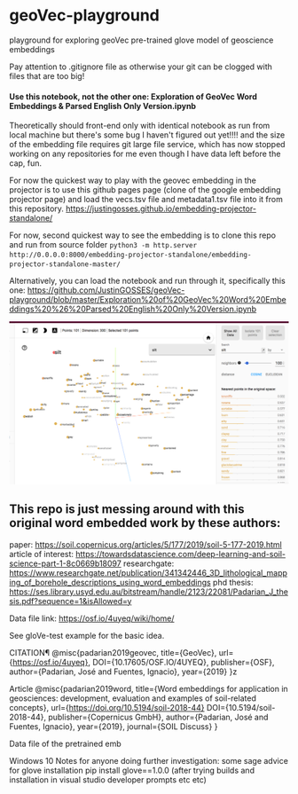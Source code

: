 # geoVec-playground
playground for exploring geoVec pre-trained glove model of geoscience embeddings


Pay attention to .gitignore file as otherwise your git can be clogged with files that are too big!

#### Use this notebook, not the other one: Exploration of GeoVec Word Embeddings & Parsed English Only Version.ipynb


Theoretically should front-end only with identical notebook as run from local machine but there's some bug I haven't figured out yet!!!! and the size of the embedding file requires git large file service, which has now stopped working on any repositories for me even though I have data left before the cap, fun. 

For now the quickest way to play with the geovec embedding in the projector is to use this github pages page (clone of the google embedding projector page) and load the vecs.tsv file and metadata1.tsv file into it from this repository. https://justingosses.github.io/embedding-projector-standalone/

For now, second quickest way to see the embedding is to clone this repo and run from source folder `python3 -m http.server http://0.0.0.0:8000/embedding-projector-standalone/embedding-projector-standalone-master/`

Alternatively, you can load the notebook and run through it, specifically this one: https://github.com/JustinGOSSES/geoVec-playground/blob/master/Exploration%20of%20GeoVec%20Word%20Embeddings%20%26%20Parsed%20English%20Only%20Version.ipynb


![Image of Silt in Embedding Projector](images/silt.png)




## This repo is just messing around with this original word embedded work by these authors:
paper: https://soil.copernicus.org/articles/5/177/2019/soil-5-177-2019.html
article of interest: https://towardsdatascience.com/deep-learning-and-soil-science-part-1-8c0669b18097
researchgate: https://www.researchgate.net/publication/341342446_3D_lithological_mapping_of_borehole_descriptions_using_word_embeddings
phd thesis: https://ses.library.usyd.edu.au/bitstream/handle/2123/22081/Padarian_J_thesis.pdf?sequence=1&isAllowed=y 

Data file link: https://osf.io/4uyeq/wiki/home/

See gloVe-test example for the basic idea.


CITATION¶
@misc{padarian2019geovec, title={GeoVec}, url={https://osf.io/4uyeq}, DOI={10.17605/OSF.IO/4UYEQ}, publisher={OSF}, author={Padarian, José and Fuentes, Ignacio}, year={2019} }z

Article
@misc{padarian2019word, title={Word embeddings for application in geosciences: development, evaluation and examples of soil-related concepts}, url={https://doi.org/10.5194/soil-2018-44} DOI={10.5194/soil-2018-44}, publisher={Copernicus GmbH}, author={Padarian, José and Fuentes, Ignacio}, year={2019}, journal={SOIL Discuss} }

Data file of the pretrained emb


Windows 10 Notes for anyone doing further investigation:
some sage advice for glove installation
pip install glove==1.0.0
(after trying builds and installation in visual studio developer prompts etc etc)
